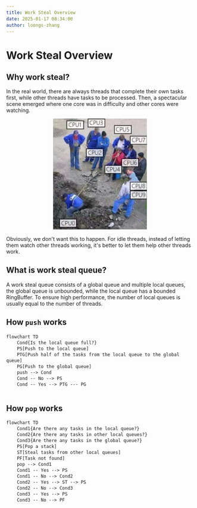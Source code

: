 ```yaml
---
title: Work Steal Overview
date: 2025-01-17 08:34:00
author: loongs-zhang
---
```


# Work Steal Overview

## Why work steal?

In the real world, there are always threads that complete their own tasks first, while other threads have tasks to be
processed. Then, a spectacular scene emerged where one core was in difficulty and other cores were watching.

<div style="text-align: center;">
    <img src="../../../docs/img/watching.png" width="50%">
</div>

Obviously, we don't want this to happen. For idle threads, instead of letting them watch other threads working, it's
better to let them help other threads work.

## What is work steal queue?

A work steal queue consists of a global queue and multiple local queues, the global queue is unbounded, while the local
queue has a bounded RingBuffer. To ensure high performance, the number of local queues is usually equal to the number of
threads.

## How `push` works

```mermaid
flowchart TD
    Cond{Is the local queue full?}
    PS[Push to the local queue]
    PTG[Push half of the tasks from the local queue to the global queue]
    PG[Push to the global queue]
    push --> Cond
    Cond -- No --> PS
    Cond -- Yes --> PTG --- PG
    
```

## How `pop` works

```mermaid
flowchart TD
    Cond1{Are there any tasks in the local queue?}
    Cond2{Are there any tasks in other local queues?}
    Cond3{Are there any tasks in the global queue?}
    PS[Pop a stack]
    ST[Steal tasks from other local queues]
    PF[Task not found]
    pop --> Cond1
    Cond1 -- Yes --> PS
    Cond1 -- No --> Cond2
    Cond2 -- Yes --> ST --> PS
    Cond2 -- No --> Cond3
    Cond3 -- Yes --> PS
    Cond3 -- No --> PF
```

